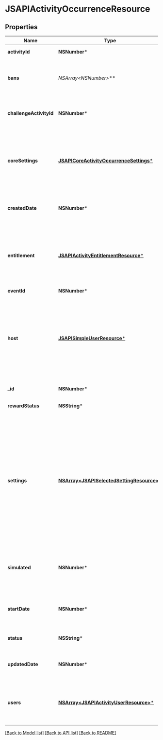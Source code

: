 # JSAPIActivityOccurrenceResource

## Properties
Name | Type | Description | Notes
------------ | ------------- | ------------- | -------------
**activityId** | **NSNumber*** | The id of the activity | 
**bans** | **NSArray&lt;NSNumber*&gt;*** | The ids of banned users that cannot join the occurrence. See occurrence-user delete endpoint | [optional] 
**challengeActivityId** | **NSNumber*** | The id of the challenge activity (as part of the event, required if eventId set) | [optional] 
**coreSettings** | [**JSAPICoreActivityOccurrenceSettings***](JSAPICoreActivityOccurrenceSettings.md) | Defines core settings about the activity occurrence that affect how it behaves in the system. Validated against core settings in activity/challenge-activity. | [optional] 
**createdDate** | **NSNumber*** | The date this occurrence was created, unix timestamp in seconds | [optional] 
**entitlement** | [**JSAPIActivityEntitlementResource***](JSAPIActivityEntitlementResource.md) | The entitlement item required to enter the occurrence. Required if not part of an event. Must come from the set of entitlement items listed in the activity | [optional] 
**eventId** | **NSNumber*** | The id of the event | [optional] 
**host** | [**JSAPISimpleUserResource***](JSAPISimpleUserResource.md) | The host of the occurrence, if not a participant (will be left out of users array). Must be the caller that creates the occurrence unless admin. Requires activity/challenge to allow host_option of &#39;non_player&#39; if not admin as well | [optional] 
**_id** | **NSNumber*** | The id of the activity occurrence | [optional] 
**rewardStatus** | **NSString*** | Indicate if the rewards have been given out already | [optional] 
**settings** | [**NSArray&lt;JSAPISelectedSettingResource&gt;***](JSAPISelectedSettingResource.md) | The values selected from the available settings defined for the activity. Ex: difficulty: hard. Can be left out if the activity is played during an event and the settings are already set at the event level. Ex: every monday, difficulty: hard, number of questions: 10, category: sport. Otherwise, the set must exactly match those of the activity. | [optional] 
**simulated** | **NSNumber*** | Whether this occurrence will be ran as a simulation. Simulations will not be rewarded. Useful for bot play or trials | [optional] 
**startDate** | **NSNumber*** | The date this occurrence was started, unix timestamp in seconds. null if not yet started | [optional] 
**status** | **NSString*** | The current status of the occurrence (default: OPEN) | [optional] 
**updatedDate** | **NSNumber*** | The date this occurrence was last updated, unix timestamp in seconds | [optional] 
**users** | [**NSArray&lt;JSAPIActivityUserResource&gt;***](JSAPIActivityUserResource.md) | The list of users participating in this occurrence. Can only be set directly with ACTIVITIES_ADMIN permission | [optional] 

[[Back to Model list]](../README.md#documentation-for-models) [[Back to API list]](../README.md#documentation-for-api-endpoints) [[Back to README]](../README.md)



